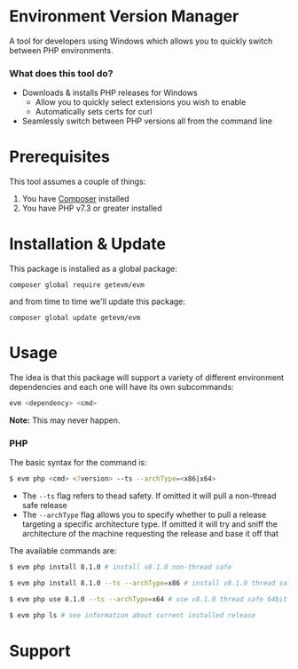 # Environment Version Manager

A tool for developers using Windows which allows you to quickly switch between PHP environments.

### What does this tool do?

- Downloads & installs PHP releases for Windows
    - Allow you to quickly select extensions you wish to enable
    - Automatically sets certs for curl
- Seamlessly switch between PHP versions all from the command line

# Prerequisites

This tool assumes a couple of things:

1. You have [Composer](https://getcomposer.org/) installed
2. You have PHP v7.3 or greater installed

# Installation & Update

This package is installed as a global package:

```
composer global require getevm/evm
```

and from time to time we'll update this package:

```
composer global update getevm/evm
```

# Usage

The idea is that this package will support a variety of different environment dependencies and each one will have its
own subcommands:

```bash
evm <dependency> <cmd>
```

**Note:** This may never happen.

### PHP

The basic syntax for the command is:

```bash
$ evm php <cmd> <?version> --ts --archType=<x86|x64>
```

- The `--ts` flag refers to thead safety. If omitted it will pull a non-thread safe release
- The `--archType` flag allows you to specify whether to pull a release targeting a specific architecture type. If
  omitted it will try and sniff the architecture of the machine requesting the release and base it off that

The available commands are:

```bash
$ evm php install 8.1.0 # install v8.1.0 non-thread safe

$ evm php install 8.1.0 --ts --archType=x86 # install v8.1.0 thread safe 32bit

$ evm php use 8.1.0 --ts --archType=x64 # use v8.1.0 thread safe 64bit

$ evm php ls # see information about current installed release
```

# Support
